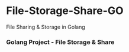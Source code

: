 # File-Storage-Share-GO
File Sharing &amp; Storage in Golang

### Golang Project - File Storage & Share
